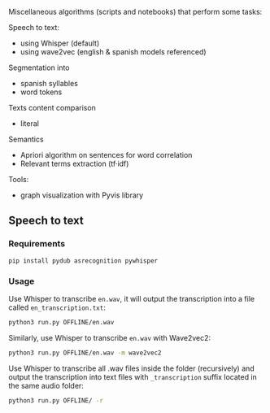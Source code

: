 Miscellaneous algorithms (scripts and notebooks) that perform some tasks:

Speech to text:

+ using Whisper (default)
+ using wave2vec (english & spanish models referenced)

Segmentation into

+ spanish syllables
+ word tokens

Texts content comparison

+ literal

Semantics

+ Apriori algorithm on sentences for word correlation
+ Relevant terms extraction (tf·idf)

Tools:

+ graph visualization with Pyvis library



## Speech to text

### Requirements

```
pip install pydub asrecognition pywhisper
```

### Usage

Use Whisper to transcribe `en.wav`,  it will output the transcription into a file called `en_transcription.txt`:

```bash
python3 run.py OFFLINE/en.wav
```

Similarly, use Whisper to transcribe `en.wav` with Wave2vec2:

```bash
python3 run.py OFFLINE/en.wav -m wave2vec2
```

Use Whisper to transcribe all .wav files inside the folder (recursively) and output the transcription into text files with  `_transcription` suffix located in the same audio folder:

```bash
python3 run.py OFFLINE/ -r
```

